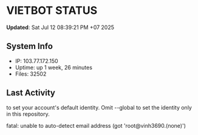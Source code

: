 # VIETBOT STATUS
**Updated**: Sat Jul 12 08:39:21 PM +07 2025

## System Info
- IP: 103.77.172.150
- Uptime: up 1 week, 26 minutes
- Files: 32502

## Last Activity

to set your account's default identity.
Omit --global to set the identity only in this repository.

fatal: unable to auto-detect email address (got 'root@vinh3690.(none)')
